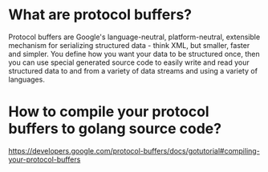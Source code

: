 # What are protocol buffers?
Protocol buffers are Google's language-neutral, platform-neutral, extensible mechanism for serializing structured data - think XML, but smaller, faster and simpler. You define how you want your data to be structured once, then you can use special generated source code to easily write and read your structured data to and from a variety of data streams and using a variety of languages.

# How to compile your protocol buffers to golang source code?
  https://developers.google.com/protocol-buffers/docs/gotutorial#compiling-your-protocol-buffers

